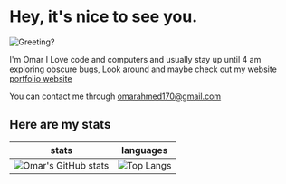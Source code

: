 # Hey, it's nice to see you.
![Greeting?](https://media.giphy.com/media/1kJxyyCq9ZHXX0GM3a/giphy.gif)

I'm Omar I Love code and computers and usually stay up until 4 am exploring obscure bugs, Look around and maybe check out my website [portfolio website](https://omarcodes.me) 

You can contact me through omarahmed170@gmail.com
## Here are my stats



stats             |  languages
:-------------------------:|:-------------------------:
![Omar's GitHub stats](https://github-readme-stats-three-plum.vercel.app/api/?username=OmarAhmed-A&show_icons=true&theme=nightowl)  |  ![Top Langs](https://github-readme-stats-three-plum.vercel.app/api/top-langs/?username=OmarAhmed-A&layout=compact&langs_count=15&exclude_repo=PortfolioWebsite&hide=html,ejs,shell,cmake,swift,ruby,batchfile,css,jupyter%20notebook,objective-c)
